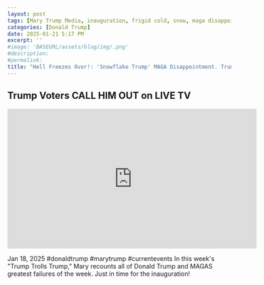 ```yaml
---
layout: post
tags: [Mary Trump Media, inauguration, frigid cold, snow, maga disappointment]
categories: [Donald Trump]
date: 2025-01-21 5:17 PM
excerpt: ''
#image: 'BASEURL/assets/blog/img/.png'
#description:
#permalink:
title: "Hell Freezes Over!: 'Snowflake Trump' MAGA Disappointment. Trumplandia Residents In DC To See Conauguration In Person Forced To Watch On Jumbotron In Arena"
---
```



## Trump Voters CALL HIM OUT on LIVE TV

<iframe width="560" height="315" src="https://www.youtube.com/embed/PnII5fEJ-Xo?si=wZdkQFLGtONsV8Pd" title="YouTube video player" frameborder="0" allow="accelerometer; autoplay; clipboard-write; encrypted-media; gyroscope; picture-in-picture; web-share" referrerpolicy="strict-origin-when-cross-origin" allowfullscreen></iframe>

Jan 18, 2025  #donaldtrump #marytrump #currentevents
In this week's "Trump Trolls Trump," Mary recounts all of Donald Trump and MAGAS greatest failures of the week. Just in time for the inauguration!
